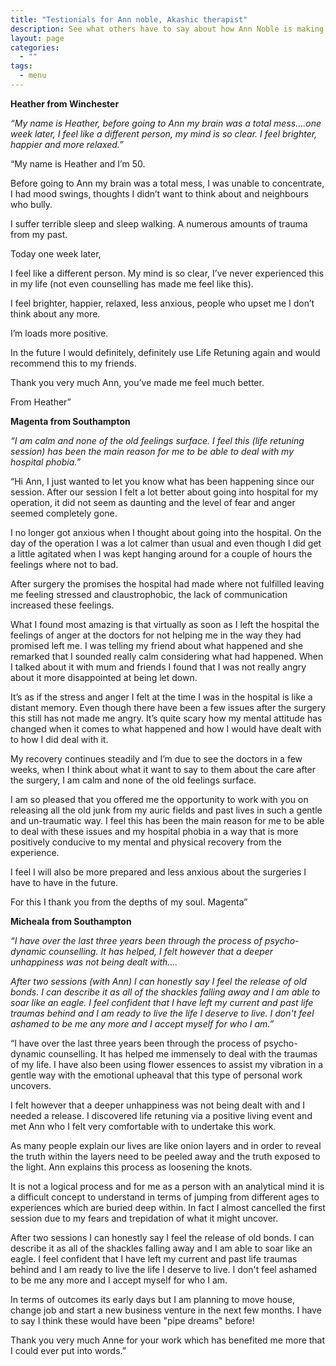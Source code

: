 ```yaml
---
title: "Testionials for Ann noble, Akashic therapist"
description: See what others have to say about how Ann Noble is making a differance in their lives.
layout: page
categories:
  - ""
tags:
  - menu
---
```


**Heather from Winchester**

_&ldquo;My name is Heather, before going to Ann my brain was a total mess....one week later, I feel like a different person, my mind is so clear. I feel brighter, happier and more relaxed.&rdquo;_

&ldquo;My name is Heather and I&rsquo;m 50.

Before going to Ann my brain was a total mess, I was unable to concentrate, I had mood swings, thoughts I didn&rsquo;t want to think about and neighbours who bully.

I suffer terrible sleep and sleep walking. A numerous amounts of trauma from my past.

Today one week later,

I feel like a different person. My mind is so clear, I&rsquo;ve never experienced this in my life (not even counselling has made me feel like this).

I feel brighter, happier, relaxed, less anxious, people who upset me I don&rsquo;t think about any more.

I&rsquo;m loads more positive.

In the future I would definitely, definitely use Life Retuning again and would recommend this to my friends.

Thank you very much Ann, you&rsquo;ve made me feel much better.

From Heather&rdquo;

**Magenta from Southampton**

_&ldquo;I am calm and none of the old feelings surface. I feel this (life retuning session) has been the main reason for me to be able to deal with my hospital phobia.&rdquo;_

&ldquo;Hi Ann, I just wanted to let you know what has been happening since our session. After our session I felt a lot better about going into hospital for my operation, it did not seem as daunting and the level of fear and anger seemed completely gone.

I no longer got anxious when I thought about going into the hospital. On the day of the operation I was a lot calmer than usual and even though I did get a little agitated when I was kept hanging around for a couple of hours the feelings where not to bad.

After surgery the promises the hospital had made where not fulfilled leaving me feeling stressed and claustrophobic, the lack of communication increased these feelings.

What I found most amazing is that virtually as soon as I left the hospital the feelings of anger at the doctors for not helping me in the way they had promised left me. I was telling my friend about what happened and she remarked that I sounded really calm considering what had happened. When I talked about it with mum and friends I found that I was not really angry about it more disappointed at being let down.

It&rsquo;s as if the stress and anger I felt at the time I was in the hospital is like a distant memory. Even though there have been a few issues after the surgery this still has not made me angry. It&rsquo;s quite scary how my mental attitude has changed when it comes to what happened and how I would have dealt with to how I did deal with it.

My recovery continues steadily and I&rsquo;m due to see the doctors in a few weeks, when I think about what it want to say to them about the care after the surgery, I am calm and none of the old feelings surface.

I am so pleased that you offered me the opportunity to work with you on releasing all the old junk from my auric fields and past lives in such a gentle and un-traumatic way. I feel this has been the main reason for me to be able to deal with these issues and my hospital phobia in a way that is more positively conducive to my mental and physical recovery from the experience.

I feel I will also be more prepared and less anxious about the surgeries I have to have in the future.

For this I thank you from the depths of my soul. Magenta&rdquo;

**Micheala from Southampton**

_&ldquo;I have over the last three years been through the process of psycho-dynamic counselling. It has helped, I felt however that a deeper unhappiness was not being dealt with...._

_After two sessions (with Ann) I can honestly say I feel the release of old bonds. I can describe it as all of the shackles falling away and I am able to soar like an eagle. I feel confident that I have left my current and past life traumas behind and I am ready to live the life I deserve to live. I don&#39;t feel ashamed to be me any more and I accept myself for who I am.&rdquo;_

&ldquo;I have over the last three years been through the process of psycho-dynamic counselling. It has helped me immensely to deal with the traumas of my life. I have also been using flower essences to assist my vibration in a gentle way with the emotional upheaval that this type of personal work uncovers.

I felt however that a deeper unhappiness was not being dealt with and I needed a release. I discovered life retuning via a positive living event and met Ann who I felt very comfortable with to undertake this work.

As many people explain our lives are like onion layers and in order to reveal the truth within the layers need to be peeled away and the truth exposed to the light. Ann explains this process as loosening the knots.

It is not a logical process and for me as a person with an analytical mind it is a difficult concept to understand in terms of jumping from different ages to experiences which are buried deep within. In fact I almost cancelled the first session due to my fears and trepidation of what it might uncover.

After two sessions I can honestly say I feel the release of old bonds. I can describe it as all of the shackles falling away and I am able to soar like an eagle. I feel confident that I have left my current and past life traumas behind and I am ready to live the life I deserve to live. I don&#39;t feel ashamed to be me any more and I accept myself for who I am.

In terms of outcomes its early days but I am planning to move house, change job and start a new business venture in the next few months. I have to say I think these would have been &quot;pipe dreams&quot; before!

Thank you very much Anne for your work which has benefited me more that I could ever put into words.&rdquo;